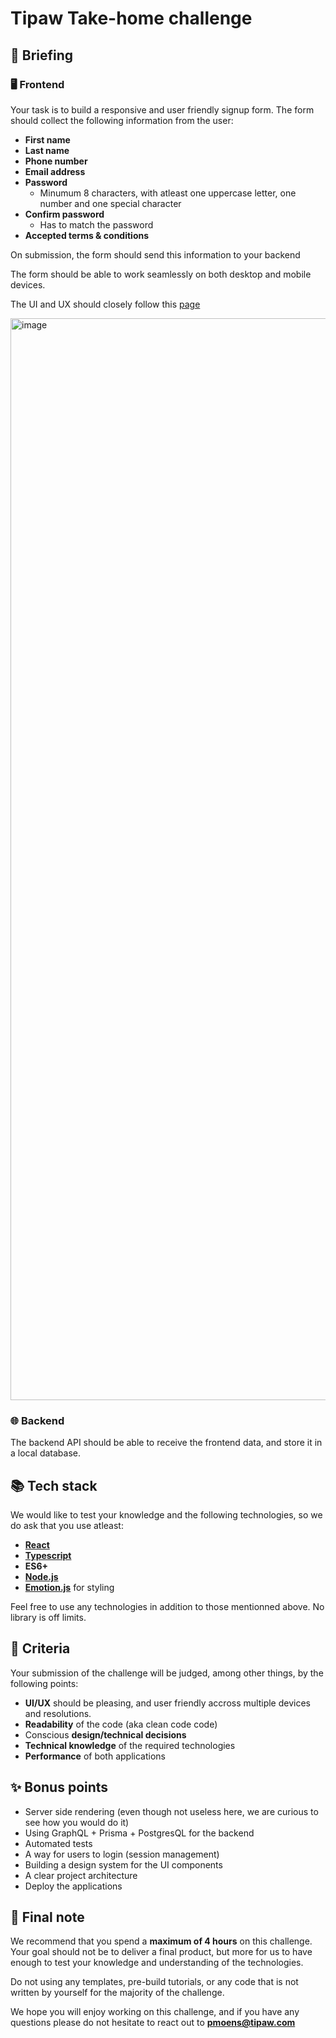 # Tipaw Take-home challenge

## 🚀 Briefing

### 🖥️ Frontend

Your task is to build a responsive and user friendly signup form. The form should collect the following information from the user:

- **First name**
- **Last name**
- **Phone number**
- **Email address**
- **Password**
  - Minumum 8 characters, with atleast one uppercase letter, one number and one special character
- **Confirm password**
  - Has to match the password
- **Accepted terms & conditions**

On submission, the form should send this information to your backend

The form should be able to work seamlessly on both desktop and mobile devices.

The UI and UX should closely follow this [page](https://tipaw.com/inscription/particulier)

<img width="1731" alt="image" src="https://user-images.githubusercontent.com/54412555/155098570-e76ba419-5ea0-42e9-8844-3f004cf07c58.png">


### 🌐 Backend

The backend API should be able to receive the frontend data, and store it in a local database.

## 📚 Tech stack

We would like to test your knowledge and the following technologies, so we do ask that you use atleast:

- [**React**](https://reactjs.org/)
- [**Typescript**](https://www.typescriptlang.org/)
- **ES6+**
- [**Node.js**](https://nodejs.org/en/)
- [**Emotion.js**](https://emotion.sh/docs/introduction) for styling

Feel free to use any technologies in addition to those mentionned above. No library is off limits.

## 🎯 Criteria

Your submission of the challenge will be judged, among other things, by the following points:

- **UI/UX** should be pleasing, and user friendly accross multiple devices and resolutions.
- **Readability** of the code (aka clean code code)
- Conscious **design/technical decisions**
- **Technical knowledge** of the required technologies
- **Performance** of both applications

## ✨ Bonus points

- Server side rendering (even though not useless here, we are curious to see how you would do it)
- Using GraphQL + Prisma + PostgresQL for the backend
- Automated tests
- A way for users to login (session management)
- Building a design system for the UI components
- A clear project architecture
- Deploy the applications

## 📝 Final note

We recommend that you spend a **maximum of 4 hours** on this challenge. Your goal should not be to deliver a final product, but more for us to have enough to test your knowledge and understanding of the technologies.

Do not using any templates, pre-build tutorials, or any code that is not written by yourself for the majority of the challenge.

We hope you will enjoy working on this challenge, and if you have any questions
please do not hesitate to react out to **pmoens@tipaw.com**
